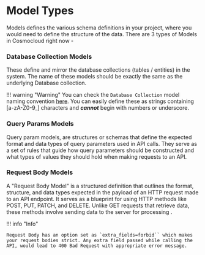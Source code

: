 # Model Types

Models defines the various schema definitions in your project, where you would need to define the structure of the data. There are 3 types of Models in Cosmocloud right now -

### Database Collection Models

These define and mirror the database collections (tables / entities) in the system. The name of these models should be exactly the same as the underlying Database collection.

!!! warning "Warning"
    You can check the `Database Collection` model naming convention [here](https://www.mongodb.com/docs/manual/reference/limits/#mongodb-limit-Restriction-on-Collection-Names). You can easily define these as strings containing [a-zA-Z0-9_] characters and ***cannot*** begin with numbers or underscore.

### Query Params Models

Query param models, are structures or schemas that define the expected format and data types of query parameters used in API calls. They serve as a set of rules that guide how query parameters should be constructed and what types of values they should hold when making requests to an API.

### Request Body Models

A "Request Body Model" is a structured definition that outlines the format, structure, and data types expected in the payload of an HTTP request made to an API endpoint. It serves as a blueprint for using HTTP methods like POST, PUT, PATCH, and DELETE. Unlike GET requests that retrieve data, these methods involve sending data to the server for processing .

!!! info "Info"

    Request Body has an option set as `extra_fields=forbid`` which makes your request bodies strict. Any extra field passed while calling the API, would lead to 400 Bad Request with appropriate error message.
